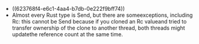 - ((623768f4-e6c1-4aa4-b7db-0e222f9bff74))
- Almost every Rust type is Send, but there are someexceptions, including Rc<T>: this cannot be Send because if you cloned an Rc<T> valueand tried to transfer ownership of the clone to another thread, both threads might updatethe reference count at the same time.